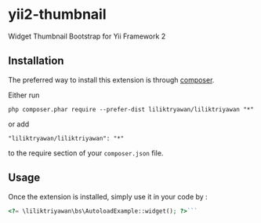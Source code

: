 yii2-thumbnail
==============
Widget Thumbnail Bootstrap for Yii Framework 2 

Installation
------------

The preferred way to install this extension is through [composer](http://getcomposer.org/download/).

Either run

```
php composer.phar require --prefer-dist liliktryawan/liliktriyawan "*"
```

or add

```
"liliktryawan/liliktriyawan": "*"
```

to the require section of your `composer.json` file.


Usage
-----

Once the extension is installed, simply use it in your code by  :

```php
<?= \liliktriyawan\bs\AutoloadExample::widget(); ?>```